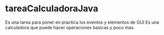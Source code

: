 # tareaCalculadoraJava
Es una tarea para poner en practica los eventos y elementos de GUI
Es una calculadora que puede hacer operaciones basicas y poco mas.
